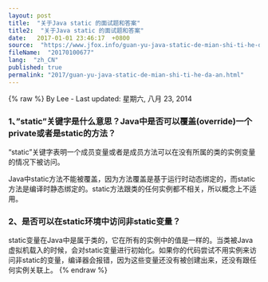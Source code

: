 ```yaml
---
layout: post
title:  "关于Java static 的面试题和答案"
title2:  "关于Java static 的面试题和答案"
date:   2017-01-01 23:46:17  +0800
source:  "https://www.jfox.info/guan-yu-java-static-de-mian-shi-ti-he-da-an.html"
fileName:  "20170100677"
lang:  "zh_CN"
published: true
permalink: "2017/guan-yu-java-static-de-mian-shi-ti-he-da-an.html"
---
```

{% raw %}
By Lee - Last updated: 星期六, 八月 23, 2014

### 1、”static”关键字是什么意思？Java中是否可以覆盖(override)一个private或者是static的方法？

“static”关键字表明一个成员变量或者是成员方法可以在没有所属的类的实例变量的情况下被访问。

Java中static方法不能被覆盖，因为方法覆盖是基于运行时动态绑定的，而static方法是编译时静态绑定的。static方法跟类的任何实例都不相关，所以概念上不适用。

### 2、是否可以在static环境中访问非static变量？

static变量在Java中是属于类的，它在所有的实例中的值是一样的。当类被Java虚拟机载入的时候，会对static变量进行初始化。如果你的代码尝试不用实例来访问非static的变量，编译器会报错，因为这些变量还没有被创建出来，还没有跟任何实例关联上。
{% endraw %}
